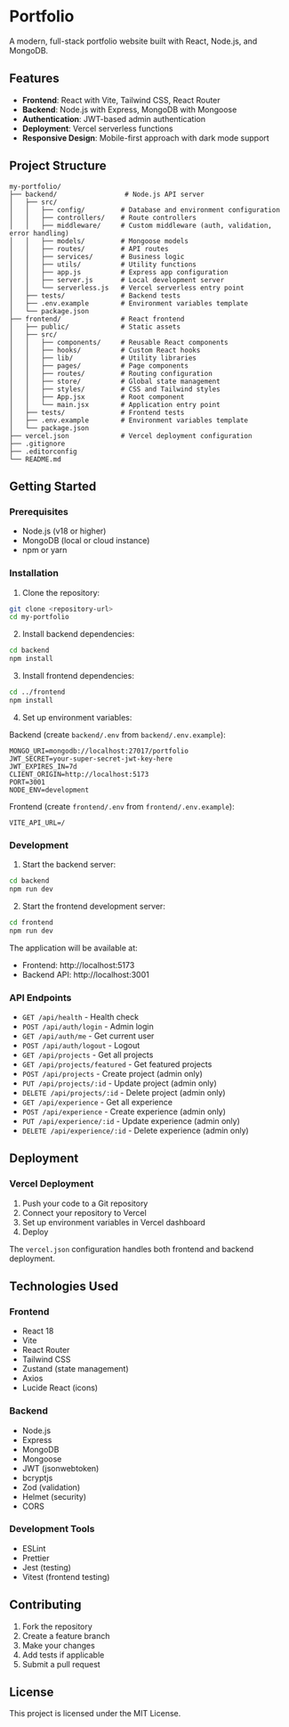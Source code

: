 # Portfolio

A modern, full-stack portfolio website built with React, Node.js, and MongoDB.

## Features

- **Frontend**: React with Vite, Tailwind CSS, React Router
- **Backend**: Node.js with Express, MongoDB with Mongoose
- **Authentication**: JWT-based admin authentication
- **Deployment**: Vercel serverless functions
- **Responsive Design**: Mobile-first approach with dark mode support

## Project Structure

```
my-portfolio/
├── backend/                 # Node.js API server
│   ├── src/
│   │   ├── config/         # Database and environment configuration
│   │   ├── controllers/    # Route controllers
│   │   ├── middleware/     # Custom middleware (auth, validation, error handling)
│   │   ├── models/         # Mongoose models
│   │   ├── routes/         # API routes
│   │   ├── services/       # Business logic
│   │   ├── utils/          # Utility functions
│   │   ├── app.js          # Express app configuration
│   │   ├── server.js       # Local development server
│   │   └── serverless.js   # Vercel serverless entry point
│   ├── tests/              # Backend tests
│   ├── .env.example        # Environment variables template
│   └── package.json
├── frontend/               # React frontend
│   ├── public/             # Static assets
│   ├── src/
│   │   ├── components/     # Reusable React components
│   │   ├── hooks/          # Custom React hooks
│   │   ├── lib/            # Utility libraries
│   │   ├── pages/          # Page components
│   │   ├── routes/         # Routing configuration
│   │   ├── store/          # Global state management
│   │   ├── styles/         # CSS and Tailwind styles
│   │   ├── App.jsx         # Root component
│   │   └── main.jsx        # Application entry point
│   ├── tests/              # Frontend tests
│   ├── .env.example        # Environment variables template
│   └── package.json
├── vercel.json             # Vercel deployment configuration
├── .gitignore
├── .editorconfig
└── README.md
```

## Getting Started

### Prerequisites

- Node.js (v18 or higher)
- MongoDB (local or cloud instance)
- npm or yarn

### Installation

1. Clone the repository:
```bash
git clone <repository-url>
cd my-portfolio
```

2. Install backend dependencies:
```bash
cd backend
npm install
```

3. Install frontend dependencies:
```bash
cd ../frontend
npm install
```

4. Set up environment variables:

Backend (create `backend/.env` from `backend/.env.example`):
```env
MONGO_URI=mongodb://localhost:27017/portfolio
JWT_SECRET=your-super-secret-jwt-key-here
JWT_EXPIRES_IN=7d
CLIENT_ORIGIN=http://localhost:5173
PORT=3001
NODE_ENV=development
```

Frontend (create `frontend/.env` from `frontend/.env.example`):
```env
VITE_API_URL=/
```

### Development

1. Start the backend server:
```bash
cd backend
npm run dev
```

2. Start the frontend development server:
```bash
cd frontend
npm run dev
```

The application will be available at:
- Frontend: http://localhost:5173
- Backend API: http://localhost:3001

### API Endpoints

- `GET /api/health` - Health check
- `POST /api/auth/login` - Admin login
- `GET /api/auth/me` - Get current user
- `POST /api/auth/logout` - Logout
- `GET /api/projects` - Get all projects
- `GET /api/projects/featured` - Get featured projects
- `POST /api/projects` - Create project (admin only)
- `PUT /api/projects/:id` - Update project (admin only)
- `DELETE /api/projects/:id` - Delete project (admin only)
- `GET /api/experience` - Get all experience
- `POST /api/experience` - Create experience (admin only)
- `PUT /api/experience/:id` - Update experience (admin only)
- `DELETE /api/experience/:id` - Delete experience (admin only)

## Deployment

### Vercel Deployment

1. Push your code to a Git repository
2. Connect your repository to Vercel
3. Set up environment variables in Vercel dashboard
4. Deploy

The `vercel.json` configuration handles both frontend and backend deployment.

## Technologies Used

### Frontend
- React 18
- Vite
- React Router
- Tailwind CSS
- Zustand (state management)
- Axios
- Lucide React (icons)

### Backend
- Node.js
- Express
- MongoDB
- Mongoose
- JWT (jsonwebtoken)
- bcryptjs
- Zod (validation)
- Helmet (security)
- CORS

### Development Tools
- ESLint
- Prettier
- Jest (testing)
- Vitest (frontend testing)

## Contributing

1. Fork the repository
2. Create a feature branch
3. Make your changes
4. Add tests if applicable
5. Submit a pull request

## License

This project is licensed under the MIT License.